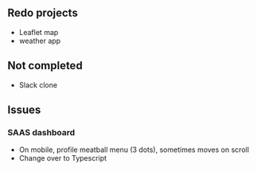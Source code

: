 ## Redo projects

- Leaflet map
- weather app

## Not completed

- Slack clone

## Issues

### SAAS dashboard

- On mobile, profile meatball menu (3 dots), sometimes moves on scroll
- Change over to Typescript
